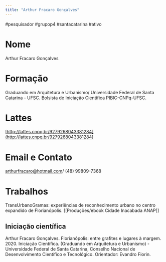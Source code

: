 ```yaml
---
title: "Arthur Fracaro Gonçalves"
---
```


#pesquisador #grupop4 #santacatarina #ativo 

# Nome
Arthur Fracaro Gonçalves
# Formação
Graduando em Arquitetura e Urbanismo/ Universidade Federal de Santa Catarina - UFSC. Bolsista de Iniciação Científica PIBIC-CNPq-UFSC.
# Lattes
[http://lattes.cnpq.br/9279268043381284](http://lattes.cnpq.br/9279268043381284)
# Email e Contato
[arthurfracaro@hotmail.com](mailto:arthurfracaro@hotmail.com)/ (48) 99809-7368
# Trabalhos
TransUrbanoGramas: experiências de reconhecimento urbano no centro expandido de Florianópolis. 
[[Produções/ebook Cidade Inacabada ANAP]]

## Iniciação científica

Arthur Fracaro Gonçalves. Florianópolis: entre grafites e lugares à margem. 2020. Iniciação Científica. (Graduando em Arquitetura e Urbanismo) - Universidade Federal de Santa Catarina, Conselho Nacional de Desenvolvimento Científico e Tecnológico. Orientador: Evandro Fiorin.